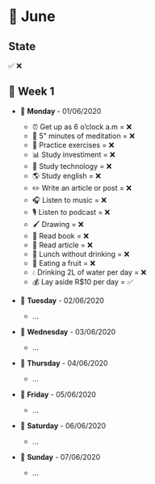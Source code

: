 # 📅 June

## State

✅ ❌

## 📌 Week 1

-   🚩 **Monday** - 01/06/2020
    -   ⏰ Get up as 6 o’clock a.m = ❌
    -   🙏 5" minutes of meditation = ❌
    -   💪 Practice exercises = ❌
    -   📊 Study investiment = ❌
    -   📱 Study technology = ❌
    -   🌎 Study english = ❌
    -   ✏️ Write an article or post = ❌
    -   🎧 Listen to music = ❌
    -   🎙 Listen to podcast = ❌
    -   🖌 Drawing = ❌
    -   📕 Read book = ❌
    -   📃 Read article = ❌
    -   🍕 Lunch without drinking = ❌
    -   🍎 Eating a fruit = ❌
    -   💧 Drinking 2L of water per day = ❌
    -   💰 Lay aside R$10 per day = ✅

-   🚩 **Tuesday** - 02/06/2020
    -   ...

-   🚩 **Wednesday** - 03/06/2020
    -   ...

-   🚩 **Thursday** - 04/06/2020
    -   ...

-   🚩 **Friday** - 05/06/2020
    -   ...

-   🚩 **Saturday** - 06/06/2020
    -   ...

-   🚩 **Sunday** - 07/06/2020
    -   ...
